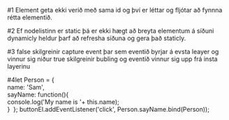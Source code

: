 #1 
Element geta ekki verið með sama id og því er léttar og fljótar að fynnna rétta elementið.

#2
Ef nodelistinn er static þá er ekki hægt að breyta elementum á síðuni dynamicly heldur þarf að refresha síðuna og gera það staticly.

#3
false skilgreinir capture event þar sem eventið byrjar á evsta leayer og vinnur sig niður true skilgreinir bubling og eventið vinnur sig upp frá insta layerinu

#4let Person = {   
  name: 'Sam',   
  sayName: function(){     
     console.log('My name is '+ this.name);   
  }
 };
buttonEl.addEventListener('click', Person.sayName.bind(Person));